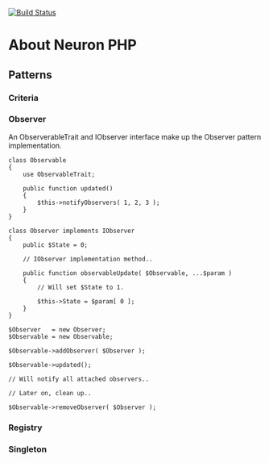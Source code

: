 [![Build Status](https://travis-ci.org/clearidea/neuron.svg?branch=master)](https://travis-ci.org/clearidea/neuron)

# About Neuron PHP

## Patterns

### Criteria

### Observer

An ObserverableTrait and IObserver interface make up the Observer pattern implementation.

    class Observable
    {
        use ObservableTrait;
        
        public function updated()
        {
            $this->notifyObservers( 1, 2, 3 );
        }
    }
    
    class Observer implements IObserver
    {
        public $State = 0;
        
        // IObserver implementation method..
        
        public function observableUpdate( $Observable, ...$param )
        {
            // Will set $State to 1.
            
        	$this->State = $param[ 0 ];
        }
    }

    $Observer   = new Observer;
    $Observable = new Observable;
    
    $Observable->addObserver( $Observer );
    
    $Observable->updated();
    
    // Will notify all attached observers..
    
    // Later on, clean up..
    
    $Observable->removeObserver( $Observer );
    
### Registry

### Singleton

